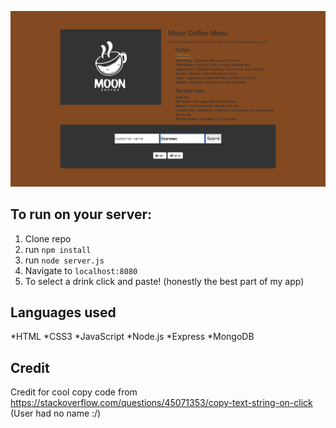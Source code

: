 ![img](bar.png)
## To run on your server:

1. Clone repo
2. run `npm install`
3. run `node server.js`
4. Navigate to `localhost:8080`
5. To select a drink click and paste! (honestly the best part of my app)

## Languages used

*HTML 
*CSS3 
*JavaScript 
*Node.js 
*Express 
*MongoDB

## Credit

Credit for cool copy code from https://stackoverflow.com/questions/45071353/copy-text-string-on-click 
(User had no name :/)
